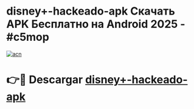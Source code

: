 # disney+-hackeado-apk Скачать APK Бесплатно на Android 2025 - #c5mop

[![acn](https://github.com/user-attachments/assets/0f9c940e-d8b0-45ae-aac7-cd30a18b3e1c)](https://apps.freeplayer.one?title=disney+-hackeado-apk&ref=9RF)

# 👉🔴 Descargar [disney+-hackeado-apk](https://apps.freeplayer.one?title=disney+-hackeado-apk&ref=9RF)